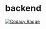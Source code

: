 # backend
[![Codacy Badge](https://app.codacy.com/project/badge/Grade/9394e379bcaa47c285a9b1f129ab1453)](https://www.codacy.com?utm_source=github.com&amp;utm_medium=referral&amp;utm_content=Eistbaren/backend&amp;utm_campaign=Badge_Grade)
